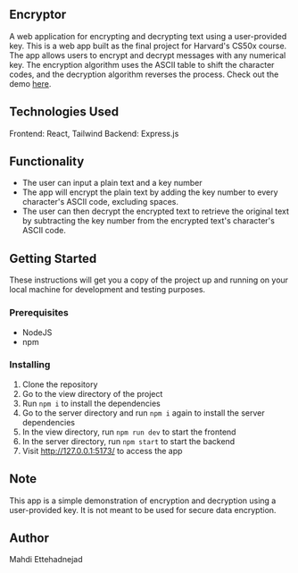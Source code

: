 ## Encryptor
A web application for encrypting and decrypting text using a user-provided key.
This is a web app built as the final project for Harvard's CS50x course. The app allows users to encrypt and decrypt messages with any numerical key. The encryption algorithm uses the ASCII table to shift the character codes, and the decryption algorithm reverses the process. Check out the demo [here](https://youtu.be/S8nyX5MDoDk).

## Technologies Used
Frontend: React, Tailwind
Backend: Express.js

## Functionality
- The user can input a plain text and a key number
- The app will encrypt the plain text by adding the key number to every character's ASCII code, excluding spaces.
- The user can then decrypt the encrypted text to retrieve the original text by subtracting the key number from the encrypted text's character's ASCII code.

## Getting Started
These instructions will get you a copy of the project up and running on your local machine for development and testing purposes.

### Prerequisites
- NodeJS
- npm

### Installing
1. Clone the repository
2. Go to the view directory of the project
3. Run `npm i` to install the dependencies
4. Go to the server directory and run `npm i` again to install the server dependencies
5. In the view directory, run `npm run dev` to start the frontend
6. In the server directory, run `npm start` to start the backend
7. Visit http://127.0.0.1:5173/ to access the app

## Note
This app is a simple demonstration of encryption and decryption using a user-provided key. It is not meant to be used for secure data encryption.

## Author
Mahdi Ettehadnejad
